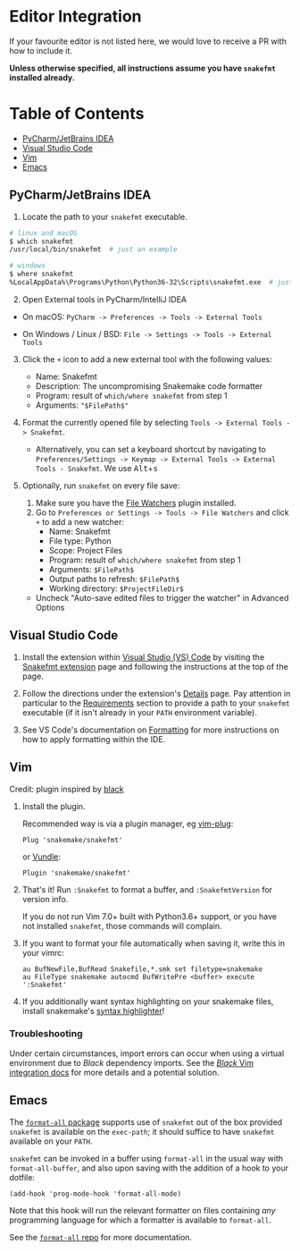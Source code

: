 # Editor Integration

If your favourite editor is not listed here, we would love to receive a PR with how to
include it.

**Unless otherwise specified, all instructions assume you have `snakefmt` installed
already.**

[TOC]: #

# Table of Contents
- [PyCharm/JetBrains IDEA](#pycharmjetbrains-idea)
- [Visual Studio Code](#visual-studio-code)
- [Vim](#Vim)
- [Emacs](#Emacs)


## PyCharm/JetBrains IDEA

1. Locate the path to your `snakefmt` executable.

```sh
# linux and macOS
$ which snakefmt
/usr/local/bin/snakefmt  # just an example

# windows
$ where snakefmt
%LocalAppData%\Programs\Python\Python36-32\Scripts\snakefmt.exe  # just an example
```

2. Open External tools in PyCharm/IntelliJ IDEA

- On macOS: `PyCharm -> Preferences -> Tools -> External Tools`

- On Windows / Linux / BSD: `File -> Settings -> Tools -> External Tools`

3. Click the `+` icon to add a new external tool with the following values:

   - Name: Snakefmt
   - Description: The uncompromising Snakemake code formatter
   - Program: result of `which/where snakefmt` from step 1
   - Arguments: `"$FilePath$"`

4. Format the currently opened file by selecting `Tools -> External Tools -> Snakefmt`.

   - Alternatively, you can set a keyboard shortcut by navigating to
     `Preferences/Settings -> Keymap -> External Tools -> External Tools - Snakefmt`. We
     use <kbd>Alt</kbd>+<kbd>s</kbd>

5. Optionally, run `snakefmt` on every file save:

   1. Make sure you have the
      [File Watchers](https://plugins.jetbrains.com/plugin/7177-file-watchers) plugin
      installed.
   2. Go to `Preferences or Settings -> Tools -> File Watchers` and click `+` to add a
      new watcher:
      - Name: Snakefmt
      - File type: Python
      - Scope: Project Files
      - Program: result of `which/where snakefmt` from step 1
      - Arguments: `$FilePath$`
      - Output paths to refresh: `$FilePath$`
      - Working directory: `$ProjectFileDir$`

   - Uncheck "Auto-save edited files to trigger the watcher" in Advanced Options

## Visual Studio Code

1. Install the extension within [Visual Studio (VS) Code](https://code.visualstudio.com/) by visiting the [Snakefmt extension](https://marketplace.visualstudio.com/items?itemName=tfehlmann.snakefmt) page and following the instructions at the top of the page.

2. Follow the directions under the extension's [Details](https://marketplace.visualstudio.com/items?itemName=tfehlmann.snakefmt#features) page. Pay attention in particular to the [Requirements](https://marketplace.visualstudio.com/items?itemName=tfehlmann.snakefmt#requirements) section to provide a path to your `snakefmt` executable (if it isn't already in your `PATH` environment variable).

3. See VS Code's documentation on [Formatting](https://code.visualstudio.com/docs/editor/codebasics#_formatting) for more instructions on how to apply formatting within the IDE.

## Vim

Credit: plugin inspired by
[black](https://github.com/psf/black/blob/master/plugin/black.vim)

1. Install the plugin.

    Recommended way is via a plugin manager, eg [vim-plug](https://github.com/junegunn/vim-plug):

    ```
    Plug 'snakemake/snakefmt' 
    ```

    or [Vundle](https://github.com/VundleVim/Vundle.vim):

    ```
    Plugin 'snakemake/snakefmt'
    ```

2. That's it! Run `:Snakefmt` to format a buffer, and `:SnakefmtVersion` for version info.

    If you do not run Vim 7.0+ built with Python3.6+ support, or you have not installed `snakefmt`, those commands will complain.

3. If you want to format your file automatically when saving it, write this in your vimrc:

    ```
    au BufNewFile,BufRead Snakefile,*.smk set filetype=snakemake
    au FileType snakemake autocmd BufWritePre <buffer> execute ':Snakefmt'
    ```

4. If you additionally want syntax highlighting on your snakemake files, install snakemake's [syntax highlighter](https://github.com/snakemake/snakemake/tree/master/misc/vim)!

### Troubleshooting

Under certain circumstances, import errors can occur when using a virtual environment due to _Black_ dependency imports. See the [_Black_ Vim integration docs](https://black.readthedocs.io/en/stable/editor_integration.html#vim) for more details and a potential solution.

## Emacs

The [`format-all` package](https://github.com/lassik/emacs-format-all-the-code) supports use of `snakefmt` out of the box provided `snakefmt` is available on the `exec-path`; it should suffice to have `snakefmt` available on your `PATH`.

`snakefmt` can be invoked in a buffer using `format-all` in the usual way with `format-all-buffer`, and also upon saving with the addition of a hook to your dotfile:
```
(add-hook 'prog-mode-hook 'format-all-mode)
```
Note that this hook will run the relevant formatter on files containing *any* programming language for which a formatter is available to `format-all`.

See the [`format-all` repo](https://github.com/lassik/emacs-format-all-the-code) for more documentation.
